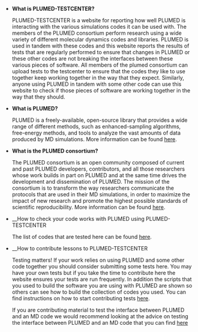 * __What is PLUMED-TESTCENTER?__

  PLUMED-TESTCENTER is a website for reporting how well PLUMED is interacting with the various simulations codes it can be used with.
  The members of the PLUMED consortium perform research using a wide variety of different molecular dynamics codes and libraries.
  PLUMED is used in tandem with these codes and this website reports the results of tests that are regularly performed to ensure that 
  changes in PLUMED or these other codes are not breaking the interfaces between these various pieces of software.  All members of 
  the plumed consortium can upload tests to the testcenter to ensure that the codes they like to use together keep working together in the way
  that they expect. Similarly, anyone using PLUMED in tandem with some other code can use this website to check if those pieces of software are 
  working together in the way that they should.    

* __What is PLUMED?__

  PLUMED is a freely-available, open-source library that provides a wide range of different methods, such as enhanced-sampling algorithms, free-energy methods, and tools to analyze the vast amounts
  of data produced by MD simulations. More information can be found [here](http://www.plumed.org).

* __What is the PLUMED consortium?__

  The PLUMED consortium is an open community composed of current and past PLUMED developers, contributors,
  and all those researchers whose work builds in part on PLUMED and at the same time drives
  the development and dissemination of PLUMED.
  The mission of the consortium is to transform the way researchers communicate the
  protocols that are used in their MD simulations, in order to maximize the impact of
  new research and promote the highest possible standards of scientific reproducibility.
  More information can be found [here](http://www.plumed-nest.org/consortium.md).

* __How to check your code works with PLUMED using PLUMED-TESTCENTER

  The list of codes that are tested here can be found [here](browse.md).

* __How to contribute lessons to PLUMED-TESTCENTER

  Testing matters! If your work relies on using PLUMED and some other code together you should consider submitting some tests
  here. You may have your own tests but if you take the time to contribute here the website ensures your tests are run frequently.
  In addition the scripts that you used to build the software you are using with PLUMED are shown so others can see how to build the 
  collection of codes you used.  You can find instructions on how to start contributing tests [here](contribute.md).

  If you are contributing material to test the interface between PLUMED and an MD code we would recommend looking at the advice on 
  testing the interface between PLUMED and an MD code that you can find [here](https://www.plumed.org/doc-master/developer-doc/html/_how_to_plumed_your_m_d.html) 
